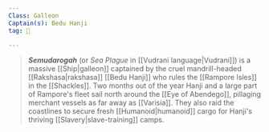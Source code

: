 ```yaml
---
Class: Galleon
Captain(s): Bedu Hanji
tag: 🚢

---
```


> ***Semudarogah*** (or *Sea Plague* in [[Vudrani language|Vudrani]]) is a massive [[Ship|galleon]] captained by the cruel mandrill-headed [[Rakshasa|rakshasa]] [[Bedu Hanji]] who rules the [[Rampore Isles]] in the [[Shackles]]. Two months out of the year Hanji and a large part of Rampore's fleet sail north around the [[Eye of Abendego]], pillaging merchant vessels as far away as [[Varisia]]. They also raid the coastlines to secure fresh [[Humanoid|humanoid]] cargo for Hanji's thriving [[Slavery|slave-training]] camps.







